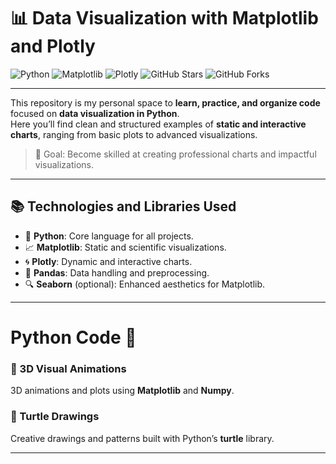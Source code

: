 # 📊 Data Visualization with Matplotlib and Plotly

![Python](https://img.shields.io/badge/Python-3.x-blue?style=for-the-badge&logo=python)
![Matplotlib](https://img.shields.io/badge/Matplotlib-Visualization-orange?style=for-the-badge&logo=plotly)
![Plotly](https://img.shields.io/badge/Plotly-Interactive-blueviolet?style=for-the-badge&logo=plotly)
![GitHub Stars](https://img.shields.io/github/stars/BrainInit/python-programing?style=for-the-badge&logo=github)
![GitHub Forks](https://img.shields.io/github/forks/BrainInit/python-programing?style=for-the-badge&logo=github)

---

This repository is my personal space to **learn, practice, and organize code** focused on **data visualization in Python**.  
Here you’ll find clean and structured examples of **static and interactive charts**, ranging from basic plots to advanced visualizations.  

> 🎯 Goal: Become skilled at creating professional charts and impactful visualizations.

---

## 📚 Technologies and Libraries Used

- 🐍 **Python**: Core language for all projects.
- 📈 **Matplotlib**: Static and scientific visualizations.
- 🌀 **Plotly**: Dynamic and interactive charts.
- 🔧 **Pandas**: Data handling and preprocessing.
- 🔍 **Seaborn** (optional): Enhanced aesthetics for Matplotlib.

---

# Python Code 🎨

### 🌸 3D Visual Animations
3D animations and plots using **Matplotlib** and **Numpy**.

### 🐢 Turtle Drawings
Creative drawings and patterns built with Python’s **turtle** library.

---



